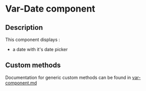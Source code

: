 # Var-Date component

## Description
This component displays :
* a date with it's date picker

## Custom methods

Documentation for generic custom methods can be found in [var-component.md](../var-component.md)